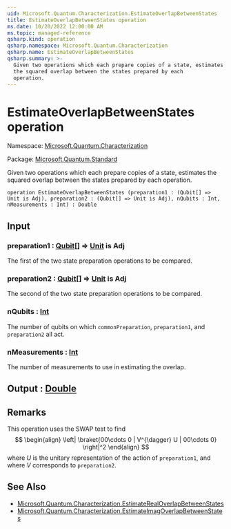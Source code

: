 ```yaml
---
uid: Microsoft.Quantum.Characterization.EstimateOverlapBetweenStates
title: EstimateOverlapBetweenStates operation
ms.date: 10/20/2022 12:00:00 AM
ms.topic: managed-reference
qsharp.kind: operation
qsharp.namespace: Microsoft.Quantum.Characterization
qsharp.name: EstimateOverlapBetweenStates
qsharp.summary: >-
  Given two operations which each prepare copies of a state, estimates
  the squared overlap between the states prepared by each
  operation.
---
```


# EstimateOverlapBetweenStates operation

Namespace: [Microsoft.Quantum.Characterization](xref:Microsoft.Quantum.Characterization)

Package: [Microsoft.Quantum.Standard](https://nuget.org/packages/Microsoft.Quantum.Standard)


Given two operations which each prepare copies of a state, estimatesthe squared overlap between the states prepared by eachoperation.

```qsharp
operation EstimateOverlapBetweenStates (preparation1 : (Qubit[] => Unit is Adj), preparation2 : (Qubit[] => Unit is Adj), nQubits : Int, nMeasurements : Int) : Double
```


## Input

### preparation1 : [Qubit](xref:microsoft.quantum.qsharp.valueliterals#qubit-literals)[] => [Unit](xref:microsoft.quantum.qsharp.valueliterals#unit-literal)  is Adj

The first of the two state preparation operations to be compared.


### preparation2 : [Qubit](xref:microsoft.quantum.qsharp.valueliterals#qubit-literals)[] => [Unit](xref:microsoft.quantum.qsharp.valueliterals#unit-literal)  is Adj

The second of the two state preparation operations to be compared.


### nQubits : [Int](xref:microsoft.quantum.qsharp.valueliterals#int-literals)

The number of qubits on which `commonPreparation`, `preparation1`, and`preparation2` all act.


### nMeasurements : [Int](xref:microsoft.quantum.qsharp.valueliterals#int-literals)

The number of measurements to use in estimating the overlap.



## Output : [Double](xref:microsoft.quantum.qsharp.valueliterals#double-literals)



## Remarks

This operation uses the SWAP test to find$$\begin{align}\left| \braket{00\cdots 0 | V^{\dagger} U | 00\cdots 0} \right|^2\end{align}$$where $U$ is the unitary representation of the action of `preparation1`,and where $V$ corresponds to `preparation2`.

## See Also

- [Microsoft.Quantum.Characterization.EstimateRealOverlapBetweenStates](xref:Microsoft.Quantum.Characterization.EstimateRealOverlapBetweenStates)
- [Microsoft.Quantum.Characterization.EstimateImagOverlapBetweenStates](xref:Microsoft.Quantum.Characterization.EstimateImagOverlapBetweenStates)